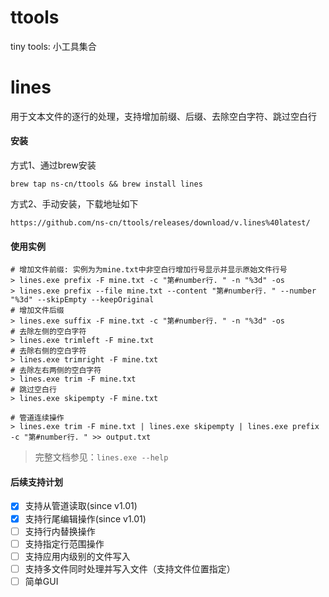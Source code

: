 # ttools
tiny tools: 小工具集合

# lines
用于文本文件的逐行的处理，支持增加前缀、后缀、去除空白字符、跳过空白行

#### 安装
方式1、通过brew安装
```shell
brew tap ns-cn/ttools && brew install lines
```
方式2、手动安装，下载地址如下
```
https://github.com/ns-cn/ttools/releases/download/v.lines%40latest/
```

#### 使用实例
```shell
# 增加文件前缀: 实例为为mine.txt中非空白行增加行号显示并显示原始文件行号
> lines.exe prefix -F mine.txt -c "第#number行. " -n "%3d" -os
> lines.exe prefix --file mine.txt --content "第#number行. " --number "%3d" --skipEmpty --keepOriginal
# 增加文件后缀
> lines.exe suffix -F mine.txt -c "第#number行. " -n "%3d" -os
# 去除左侧的空白字符
> lines.exe trimleft -F mine.txt
# 去除右侧的空白字符
> lines.exe trimright -F mine.txt
# 去除左右两侧的空白字符
> lines.exe trim -F mine.txt
# 跳过空白行
> lines.exe skipempty -F mine.txt

# 管道连续操作
> lines.exe trim -F mine.txt | lines.exe skipempty | lines.exe prefix -c "第#number行. " >> output.txt
```

> 完整文档参见：```lines.exe --help```

#### 后续支持计划
- [x] 支持从管道读取(since v1.01)
- [x] 支持行尾编辑操作(since v1.01)
- [ ] 支持行内替换操作
- [ ] 支持指定行范围操作
- [ ] 支持应用内级别的文件写入
- [ ] 支持多文件同时处理并写入文件（支持文件位置指定）
- [ ] 简单GUI